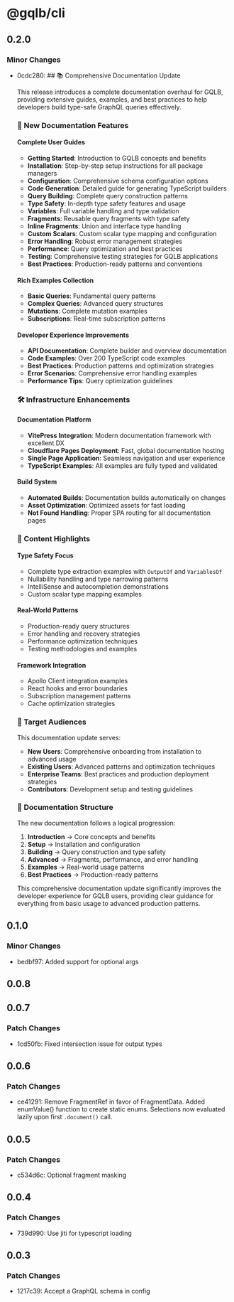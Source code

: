 # @gqlb/cli

## 0.2.0

### Minor Changes

- 0cdc280: ## 📚 Comprehensive Documentation Update

  This release introduces a complete documentation overhaul for GQLB, providing extensive guides, examples, and best practices to help developers build type-safe GraphQL queries effectively.

  ### 🚀 New Documentation Features

  #### **Complete User Guides**

  - **Getting Started**: Introduction to GQLB concepts and benefits
  - **Installation**: Step-by-step setup instructions for all package managers
  - **Configuration**: Comprehensive schema configuration options
  - **Code Generation**: Detailed guide for generating TypeScript builders
  - **Query Building**: Complete query construction patterns
  - **Type Safety**: In-depth type safety features and usage
  - **Variables**: Full variable handling and type validation
  - **Fragments**: Reusable query fragments with type safety
  - **Inline Fragments**: Union and interface type handling
  - **Custom Scalars**: Custom scalar type mapping and configuration
  - **Error Handling**: Robust error management strategies
  - **Performance**: Query optimization and best practices
  - **Testing**: Comprehensive testing strategies for GQLB applications
  - **Best Practices**: Production-ready patterns and conventions

  #### **Rich Examples Collection**

  - **Basic Queries**: Fundamental query patterns
  - **Complex Queries**: Advanced query structures
  - **Mutations**: Complete mutation examples
  - **Subscriptions**: Real-time subscription patterns

  #### **Developer Experience Improvements**

  - **API Documentation**: Complete builder and overview documentation
  - **Code Examples**: Over 200 TypeScript code examples
  - **Best Practices**: Production patterns and optimization strategies
  - **Error Scenarios**: Comprehensive error handling examples
  - **Performance Tips**: Query optimization guidelines

  ### 🛠️ Infrastructure Enhancements

  #### **Documentation Platform**

  - **VitePress Integration**: Modern documentation framework with excellent DX
  - **Cloudflare Pages Deployment**: Fast, global documentation hosting
  - **Single Page Application**: Seamless navigation and user experience
  - **TypeScript Examples**: All examples are fully typed and validated

  #### **Build System**

  - **Automated Builds**: Documentation builds automatically on changes
  - **Asset Optimization**: Optimized assets for fast loading
  - **Not Found Handling**: Proper SPA routing for all documentation pages

  ### 📖 Content Highlights

  #### **Type Safety Focus**

  - Complete type extraction examples with `OutputOf` and `VariablesOf`
  - Nullability handling and type narrowing patterns
  - IntelliSense and autocompletion demonstrations
  - Custom scalar type mapping examples

  #### **Real-World Patterns**

  - Production-ready query structures
  - Error handling and recovery strategies
  - Performance optimization techniques
  - Testing methodologies and examples

  #### **Framework Integration**

  - Apollo Client integration examples
  - React hooks and error boundaries
  - Subscription management patterns
  - Cache optimization strategies

  ### 🎯 Target Audiences

  This documentation update serves:

  - **New Users**: Comprehensive onboarding from installation to advanced usage
  - **Existing Users**: Advanced patterns and optimization techniques
  - **Enterprise Teams**: Best practices and production deployment strategies
  - **Contributors**: Development setup and testing guidelines

  ### 📝 Documentation Structure

  The new documentation follows a logical progression:

  1. **Introduction** → Core concepts and benefits
  2. **Setup** → Installation and configuration
  3. **Building** → Query construction and type safety
  4. **Advanced** → Fragments, performance, and error handling
  5. **Examples** → Real-world usage patterns
  6. **Best Practices** → Production-ready patterns

  This comprehensive documentation update significantly improves the developer experience for GQLB users, providing clear guidance for everything from basic usage to advanced production patterns.

## 0.1.0

### Minor Changes

- bedbf97: Added support for optional args

## 0.0.8

## 0.0.7

### Patch Changes

- 1cd50fb: Fixed intersection issue for output types

## 0.0.6

### Patch Changes

- ce41291: Remove FragmentRef<F> in favor of FragmentData<F>.
  Added enumValue() function to create static enums.
  Selections now evaluated lazily upon first `.document()` call.

## 0.0.5

### Patch Changes

- c534d6c: Optional fragment masking

## 0.0.4

### Patch Changes

- 739d990: Use jiti for typescript loading

## 0.0.3

### Patch Changes

- 1217c39: Accept a GraphQL schema in config
